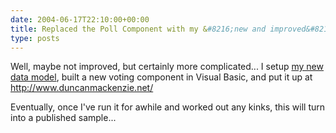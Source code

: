 ```yaml
---
date: 2004-06-17T22:10:00+00:00
title: Replaced the Poll Component with my &#8216;new and improved&#8217; one&#8230;
type: posts
---
```

Well, maybe not improved, but certainly more complicated... I setup [my new data model](http://weblogs.asp.net/duncanma/archive/2004/06/15/156543.aspx), built a new voting component in Visual Basic, and put it up at <http://www.duncanmackenzie.net/>

Eventually, once I've run it for awhile and worked out any kinks, this will turn into a published sample...
